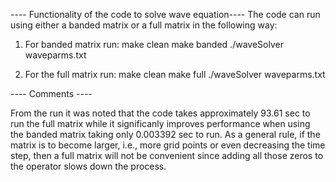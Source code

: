 
---- Functionality of the code to solve wave equation----
The code can run using either a banded matrix or a full matrix in the following way:
1) For banded matrix run:
	make clean
	make banded
	./waveSolver waveparms.txt

2) For the full matrix run:
	make clean
	make full
	./waveSolver waveparms.txt


---- Comments ----

From the run it was noted that the code takes approximately 93.61 sec to run the full matrix while it significanly improves performance when using the banded matrix taking only 0.003392 sec to run. As a general rule, if the matrix is to become larger, i.e., more grid points or even decreasing the time step, then a full matrix will not be convenient since adding all those zeros to the operator slows down the process.
